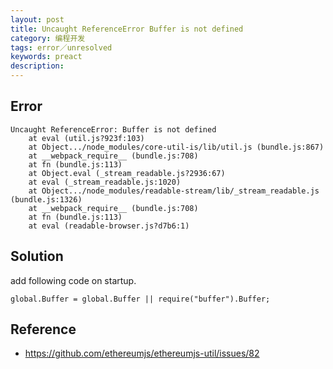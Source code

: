 ```yaml
---
layout: post
title: Uncaught ReferenceError Buffer is not defined
category: 编程开发
tags: error／unresolved
keywords: preact
description: 
---	
```



## Error

```
Uncaught ReferenceError: Buffer is not defined
    at eval (util.js?923f:103)
    at Object.../node_modules/core-util-is/lib/util.js (bundle.js:867)
    at __webpack_require__ (bundle.js:708)
    at fn (bundle.js:113)
    at Object.eval (_stream_readable.js?2936:67)
    at eval (_stream_readable.js:1020)
    at Object.../node_modules/readable-stream/lib/_stream_readable.js (bundle.js:1326)
    at __webpack_require__ (bundle.js:708)
    at fn (bundle.js:113)
    at eval (readable-browser.js?d7b6:1)
```

## Solution

add following code on startup.

```
global.Buffer = global.Buffer || require("buffer").Buffer;
```


## Reference

* <https://github.com/ethereumjs/ethereumjs-util/issues/82>
